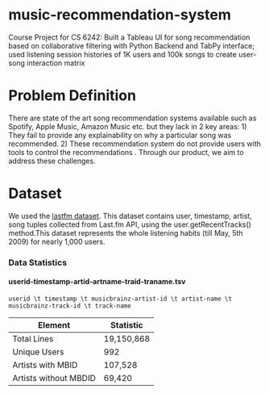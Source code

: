 # music-recommendation-system
Course Project for CS 6242: Built a Tableau UI for song recommendation based on collaborative filtering with Python Backend and TabPy interface; used listening session histories of 1K users and 100k songs to create user-song interaction matrix

# Problem Definition
There are state of the art song recommendation systems available such as Spotify, Apple Music, Amazon
Music etc. but they lack in 2 key areas: 1) They fail to
provide any explainability on why a particular song
was recommended. 2) These recommendation system
do not provide users with tools to control the recommendations . Through our product, we aim to address
these challenges.

# Dataset

We used the [lastfm dataset](https://github.com/eifuentes/lastfm-dataset-1K). This dataset contains user, timestamp, artist, song tuples collected from Last.fm API, using the user.getRecentTracks() method.This dataset represents the whole listening habits (till May, 5th 2009) for nearly 1,000 users.

### Data Statistics

#### userid-timestamp-artid-artname-traid-traname.tsv

```
userid \t timestamp \t musicbrainz-artist-id \t artist-name \t musicbrainz-track-id \t track-name
```

| Element | Statistic |
| - | - |
| Total Lines | 19,150,868
| Unique Users | 992
| Artists with MBID | 107,528
| Artists without MBDID | 69,420
